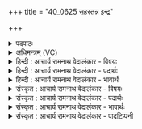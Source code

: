 +++
title = "40_0625 सहस्तन्न इन्द्र"

+++
<details><summary>पदपाठः</summary>

स꣡हः꣢꣯। तत्। नः꣣। इन्द्र। दद्धि। ओ꣡जः꣢꣯। ई꣡शे꣢꣯। हि। अ꣣स्य। महतः꣢। वि꣣रप्शिन्। वि। रप्शिन्। क्र꣡तु꣢꣯म्। न। नृ꣣म्ण꣢म्। स्थ꣡वि꣢꣯रम्। स्थ। वि꣣रम्। च। वा꣡ज꣢꣯म्। वृ꣣त्रे꣡षु꣢। श꣡त्रू꣢꣯न्। सु꣣ह꣡ना꣢। सु꣣। ह꣡ना꣢꣯। कृ꣣धि। नः। ६२५।
</details>

<details><summary>अधिमन्त्रम् (VC)</summary>

- इन्द्रः
- वामदेवो गौतमः
- त्रिष्टुप्
- धैवतः
- आरण्यं काण्डम्
</details>

<details><summary>हिन्दी : आचार्य रामनाथ वेदालंकार - विषयः</summary>

अगले मन्त्र का इन्द्र देवता है। परमात्मा और राजा से प्रार्थना की गयी है।
</details>

<details><summary>हिन्दी : आचार्य रामनाथ वेदालंकार - पदार्थः</summary>

पदार्थान्वय -  हे (इन्द्र) महावीर परमात्मन् अथवा राजन् ! आप (नः) हमें (तत्) वह सबके चाहने योग्य (सहः) शत्रुपराजयकारी (ओजः) आत्मिक और शारीरिक बल (दद्धि) प्रदान करो, (हि) क्योंकि, हे (विरप्शिन्) महामहिम ! (अस्य) इस (महतः) महान् बल के आप (ईशे) अधीश्वर हो। आप हमें (क्रतुं न नृम्णम्) प्रज्ञा को और बल को (स्थविरं च वाजम्) और प्रचुर ऐश्वर्य को (दद्धि) प्रदान करो और (वृत्रेषु) दुष्ट शत्रुओं के प्रति (नः) हमें (सहना) प्रहारों को सह सकनेवाला (शत्रून्) वधकर्ता (कृधि) बनाओ ॥११॥ इस मन्त्र में अर्थश्लेष अलङ्कार है ॥११॥
</details>

<details><summary>हिन्दी : आचार्य रामनाथ वेदालंकार - भावार्थः</summary>

भावार्थ -  परमेश्वर की कृपा से, राजा की सहायता से और अपने पुरुषार्थ से हम बलवान्, धनवान् और शत्रु-विजयी होवें ॥११॥
</details>

<details><summary>संस्कृत : आचार्य रामनाथ वेदालंकार - विषयः</summary>

अथेन्द्रो देवता। परमात्मानं राजानं वा प्रार्थयते।
</details>

<details><summary>संस्कृत : आचार्य रामनाथ वेदालंकार - पदार्थः</summary>

पदार्थान्वय -  हे (इन्द्र) महावीर परमात्मन् राजन् वा ! त्वम् (नः) अस्मभ्यम् (तत्) सर्वैः स्पृहणीयम् (सहः) शत्रुपराजयकरम् (ओजः) अध्यात्मं शारीरं च बलम् (दद्धि) देहि, (हि) यस्मात् हे (विरप्शिन्) महामहिम ! विरप्शीति महन्नाम। निघं० ३।३। (अस्य) एतस्य (महतः) महत्त्वयुक्तस्य बलस्य, त्वम् (ईशे) ईशिषे अधीश्वरोऽसि। त्वम् अस्मभ्यम् (क्रतुम् न नृम्णम्) प्रज्ञामिव बलम्, प्रज्ञां च बलं चेत्यर्थः। क्रतुरिति प्रज्ञानाम। निघं० ३।९, नृम्णं च बलं, नॄन् नतम्। निरु० ११।७। (स्थविरं च वाजम्) प्रचुरम् ऐश्वर्यं च दद्धि देहि। किञ्च, (वृत्रेषु) दुष्टेषु शत्रुषु (नः) अस्मान् (सहना१) प्रहारसहनशीलान् (शत्रून्) शातयितॄन्। सहना इत्यत्र ‘सुपां सुलुक्०। अ० ७।१।३९’ इति शसः आकारादेशः। (कृधि) कुरु ॥११॥ अत्र अर्थश्लेषालङ्कारः ॥११॥
</details>

<details><summary>संस्कृत : आचार्य रामनाथ वेदालंकार - भावार्थः</summary>

भावार्थ -  परमेश्वरस्य कृपया, नृपतेः साहाय्येन, स्वपुरुषार्थेन च वयं बलिनो धनिनः शत्रुविजयिनश्च भूयास्म ॥११॥
</details>

<details><summary>संस्कृत : आचार्य रामनाथ वेदालंकार - पादटिप्पनी</summary>

टिप्पनी -   १. अस्माभिः सामसंहितासु ‘सहना’ इत्येव पाठो दृष्टः। ‘सुहना’ इति पदकाराभिमतः पाठः। स्वरे न कश्चिद् भेदः। पदपाठानुसरणे तु—‘वृत्रेषु शत्रुषु, नः अस्मान्, सुहना सुष्ठु वधकर्तॄन्, शत्रून् रिपून् कृधि’ इत्यर्थयोजना कार्या।
</details>